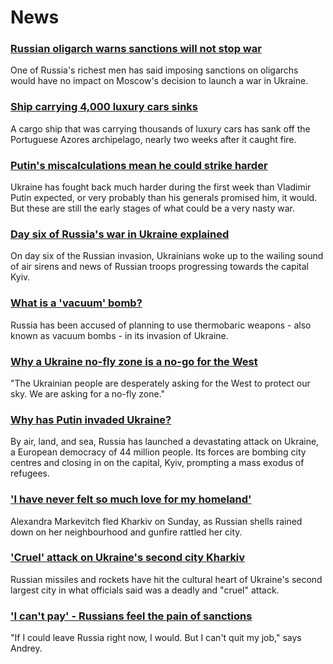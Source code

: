 # News
### [Russian oligarch warns sanctions will not stop war](https://www.bbc.com/news/business-60557081)
One of Russia's richest men has said imposing sanctions on oligarchs would have no impact on Moscow's decision to launch a war in Ukraine.
### [Ship carrying 4,000 luxury cars sinks](https://www.bbc.com/news/business-60579640)
A cargo ship that was carrying thousands of luxury cars has sank off the Portuguese Azores archipelago, nearly two weeks after it caught fire. 
### [Putin's miscalculations mean he could strike harder](https://www.bbc.com/news/world-60574277)
Ukraine has fought back much harder during the first week than Vladimir Putin expected, or very probably than his generals promised him, it would. But these are still the early stages of what could be a very nasty war.
### [Day six of Russia's war in Ukraine explained](https://www.bbc.com/news/world-europe-60576450)
On day six of the Russian invasion, Ukrainians woke up to the wailing sound of air sirens and news of Russian troops progressing towards the capital Kyiv. 
### [What is a 'vacuum' bomb?](https://www.bbc.com/news/business-60571395)
Russia has been accused of planning to use thermobaric weapons - also known as vacuum bombs - in its invasion of Ukraine. 
### [Why a Ukraine no-fly zone is a no-go for the West](https://www.bbc.com/news/world-europe-60576443)
"The Ukrainian people are desperately asking for the West to protect our sky. We are asking for a no-fly zone."
### [Why has Putin invaded Ukraine?](https://www.bbc.com/news/world-europe-56720589)
By air, land, and sea, Russia has launched a devastating attack on Ukraine, a European democracy of 44 million people. Its forces are bombing city centres and closing in on the capital, Kyiv, prompting a mass exodus of refugees.
### ['I have never felt so much love for my homeland'](https://www.bbc.com/news/world-europe-60579439)
Alexandra Markevitch fled Kharkiv on Sunday, as Russian shells rained down on her neighbourhood and gunfire rattled her city. 
### ['Cruel' attack on Ukraine's second city Kharkiv](https://www.bbc.com/news/world-europe-60567162)
Russian missiles and rockets have hit the cultural heart of Ukraine's second largest city in what officials said was a deadly and "cruel" attack.
### ['I can't pay' - Russians feel the pain of sanctions](https://www.bbc.com/news/world-europe-60558731)
"If I could leave Russia right now, I would. But I can't quit my job," says Andrey.
